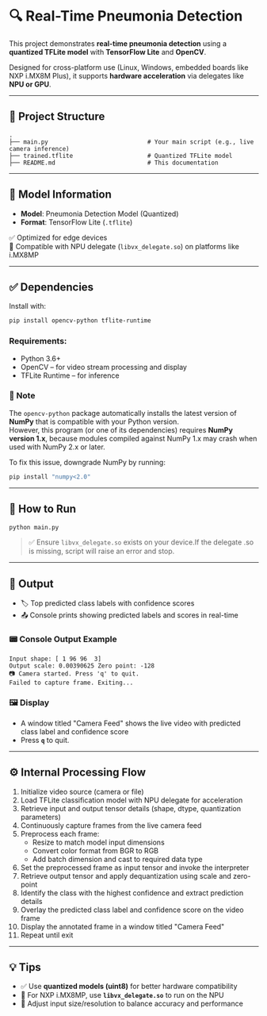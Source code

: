 # 🔍 Real-Time Pneumonia Detection

This project demonstrates **real-time pneumonia detection** using a **quantized TFLite model**  with **TensorFlow Lite** and **OpenCV**.

Designed for cross-platform use (Linux, Windows, embedded boards like NXP i.MX8M Plus), it supports **hardware acceleration** via delegates like **NPU or GPU**.

---

## 📁 Project Structure

```
.
├── main.py                            # Your main script (e.g., live camera inference)
├── trained.tflite                     # Quantized TFLite model  
├── README.md                          # This documentation
```

---

## 🧠 Model Information

- **Model**: Pneumonia Detection Model (Quantized)  
- **Format**: TensorFlow Lite (`.tflite`)  

✅ Optimized for edge devices  
🧠 Compatible with NPU delegate (`libvx_delegate.so`) on platforms like i.MX8MP

---

## ✅ Dependencies

Install with:

```bash
pip install opencv-python tflite-runtime
```

### Requirements:
- Python 3.6+
- OpenCV – for video stream processing and display
- TFLite Runtime – for inference

### 🔎 Note  
The `opencv-python` package automatically installs the latest version of **NumPy** that is compatible with your Python version.  
However, this program (or one of its dependencies) requires **NumPy version 1.x**, because modules compiled against NumPy 1.x may crash when used with NumPy 2.x or later.

To fix this issue, downgrade NumPy by running:  
```bash
pip install "numpy<2.0"
```
---

## 🚀 How to Run

```bash
python main.py
```
> ✅ Ensure `libvx_delegate.so` exists on your device.If the delegate .so is missing, script will raise an error and stop.
---

## 🎯 Output

- 🏷️ Top predicted class labels with confidence scores
- 📤 Console prints showing predicted labels and scores in real-time

### 📟 Console Output Example

```text
Input shape: [ 1 96 96  3]
Output scale: 0.00390625 Zero point: -128
📷 Camera started. Press 'q' to quit.
Failed to capture frame. Exiting...
```

### 🖼️ Display

- A window titled "Camera Feed" shows the live video with predicted class label and confidence score
- Press **`q`** to quit.

---

## ⚙️ Internal Processing Flow

1. Initialize video source (camera or file)
2. Load TFLite classification model with NPU delegate for acceleration
3. Retrieve input and output tensor details (shape, dtype, quantization parameters)
4. Continuously capture frames from the live camera feed
5. Preprocess each frame:
   - Resize to match model input dimensions
   - Convert color format from BGR to RGB
   - Add batch dimension and cast to required data type
6. Set the preprocessed frame as input tensor and invoke the interpreter
7. Retrieve output tensor and apply dequantization using scale and zero-point
8. Identify the class with the highest confidence and extract prediction details
9. Overlay the predicted class label and confidence score on the video frame
10. Display the annotated frame in a window titled "Camera Feed"
11. Repeat until exit

---

## 💡 Tips

- ✅ Use **quantized models (uint8)** for better hardware compatibility
- 🚀 For NXP i.MX8MP, use **`libvx_delegate.so`** to run on the NPU
- 📏 Adjust input size/resolution to balance accuracy and performance
